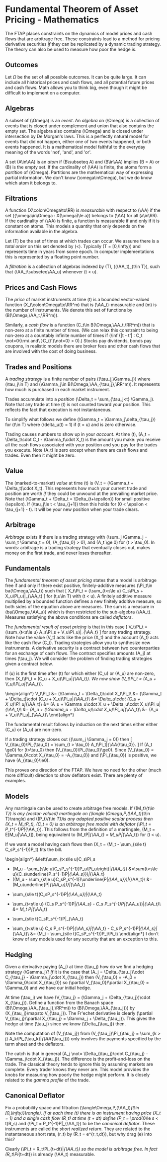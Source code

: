 # Fundamental Theorem of Asset Pricing - Mathematics

The FTAP places constraints on the dynamics of model prices and cash
flows that are arbitrage free. These constraints lead to a method for
pricing derivative securities *if* they can be replicated by a dynamic
trading strategy. The theory can also be used to measure how poor
the hedge is.

## Outcomes

Let $\Omega$ be the set of all possible outcomes. It can be quite
large. It can include all historical prices and cash flows,
and all potential future prices and cash flows.
Math allows you to think big, even though it might be difficult
to implement on a computer.
<!--
It can also include every newspaper article ever written and
every tweet from twitter, and an encoding of everything that might have
been scrawled on a bathroom wall since ancient Roman times.  Mathematics
allows you to think big even though it might be difficult to implement
on a computer.
-->

## Algebras
A subset of \(\Omega\) is an *event*. An *algebra* on \(\Omega\) is
a collection of events that is closed under complement and union that
also contains the empty set. The algebra also contains \(\Omega\) and
is closed under intersection by De Morgan's laws. This is a perfectly
natural model for events that did not happen, either one of two events
happened, or both events happened. It is a mathematical model faithful
to the everyday meaning of the words 'not', 'and', and 'or'.

A set \(A\in\AA\) is an *atom* if \(B\subseteq A\) and \(B\in\AA\)
implies \(B = A\) or \(B\) is the empty set.
If the cardinality of \(\AA\) is finite, the atoms form
a *partition* of \(\Omega\).
Partitions are the mathematical way of expressing partial
information. We don't know \(\omega\in\Omega\), but we
do know which atom it belongs to.

## Filtrations
A function \(X\colon\Omega\to\RR\) is *measurable* with respect
to \(\AA\) if the set \(\{\omega\in\Omega : X(\omega)\le a\}\) belongs
to \(\AA\) for all \(a\in\RR\). If the cardinality of \(\AA\) is
finite, a function is measurable if and only if it is constant
on atoms. This models a quantity that only depends on the
information available in the algebra.

Let \(T\) be the set of times at which trades can occur. We
assume there is a *total order* on this set denoted by \(<\).
Typically \(T = [0,\infty)\) and represents time in years from
some epoch. In computer implementations this is represented
by a floating point number.

A *filtration* is a collection of algebras indexed by \(T\),
\((\AA_t)_{t\in T}\), such that \(\AA_t\subseteq\AA_u\)
whenever \(t < u\).

## Prices and Cash Flows
The *price* of market instruments at time \(t\) is a
bounded vector-valued function \(X_t\colon\Omega\to\RR^m\)
that is \(\AA_t\)-measurable and \(m\) is the number
of instruments.  We denote this set of
functions by \(B(\Omega,\AA_t,\RR^m)\).

Similarly, a *cash flow* is a function \(C_t\in B(\Omega,\AA_t,\RR^m)\)
that is non-zero at a finite number of times. (We can relax this
constraint to being non-zero at a countably infinite number of
times if \(\inf \{|t - t'| : C_t \not=0{\rm\ and\ }C_{t'}\not=0\} > 0\).)
Stocks pay dividends, bonds pay coupons, in realistic models
there are broker fees and other cash flows that are involved with
the cost of doing business.

## Trades and Positions
A *trading strategy* is a finite number of pairs \((\tau_j,\Gamma_j)\)
where \(\tau_j\in T\) and \(\Gamma_j\in B(\Omega,\AA_{\tau_j},\RR^m)\).
It represents how much is purchased in each market instrument. 

Trades accumulate into a *position* \(\Delta_t = \sum_{\tau_j<t} \Gamma_j\).
Note that any trade at time \(t\) is not counted toward your position.
This reflects the fact that execution is not instantaneous. 

To simplify what follows we define \(\Gamma_t = \Gamma_j\delta_{\tau_j}\) for
\(t\in T\) where
\(\delta_u(t) = 1\) if \(t = u\) and is zero otherwise.

Trading causes numbers to show up in your *account*. At time \(t\),
\(A_t = \Delta_t\cdot C_t - \Gamma_t\cdot X_t\) is the amount
you make: you receive all the cash flows associated with your
position and you pay for the trades you execute. Note \(A_t\)
is zero except when there are cash flows and trades. Even then
it might be zero.

## Value
The (marked-to-market) *value* at time \(t\) is
 \(V_t = (\Gamma_t + \Delta_t)\cdot X_t\). This represents how
much your current trade and position are worth *if* they could
be unwound at the prevailing market price. 
Note that \(\Gamma_t + \Delta_t = \Delta_{t+\epsilon}\) for
small positive \(\epsilon\). If \(\tau_j\le t < \tau_{j+1}\)
then this holds for \(0 < \epsilon < \tau_{j+1} - t\).
It will be your new position when your trade clears.

## Arbitrage
*Arbitrage* exists if there is a trading strategy with
\(\sum_j \Gamma_j = \sum_t \Gamma_t = 0\), \(A_{\tau_0} > 0\), and \(A_t \ge 0\)
for \(t > \tau_0\). In words: arbitrage is a trading
strategy that eventually closes out, makes money on the
first trade, and never loses thereafter.

## Fundamentals
The *fundamental theorem of asset pricing* states that a model is
arbitrage free if and only if there exist
positive, finitely-additive measures
\(\Pi_t\in ba(\Omega,\AA_t)\) such that
\[
	X_t\Pi_t = (\sum_{t<s\le u} C_s\Pi_s + X_u\Pi_u)|_{\AA_t}
\]
for \(t,u\in T\) with \(t < u\). A finitely additive measure
multiplied by a bounded function defines a new finitely additive
measure, so both sides of the equation above are measures. The
sum is a measure in \(ba(\Omega,\AA_u)\) which is then restricted
to the sub-algebra \(\AA_t\). Measures satisfying the above
conditions are called *deflators*.

The *fundamental result of asset pricing* is that in this case
\[
	V_t\Pi_t = (\sum_{t<s\le u} A_s\Pi_s + V_u\Pi_u)|_{\AA_t}
\]
for any trading strategy. Note how the value \(V_t\) acts like the price
\(X_t\) and the account \(A_t\) acts like the cash flow \(C_t\).
Trading strategies allow you to synthesize new instruments.
A derivative security is a contract between two counterparties for
an exchange of cash flows. The contract specifies amounts
\(A_j\) at times \(\tau_j\). We will consider the problem of
finding trading strategies given a contract below.

If \(u\) is the first time after \(t\) for which either \(C_u\) or
\(A_u\) are non-zero, then
\(X_t\Pi_t = (C_u + X_u)\Pi_u|_{\AA_t}\). We now show
\(V_t\Pi_t = (A_u + V_u)\Pi_u|_{\AA_t}\).

\begin{align*}
V_t\Pi_t &= (\Gamma_t + \Delta_t)\cdot X_t\Pi_t\\
	&= (\Gamma_t + \Delta_t)\cdot (C_u + X_u)\Pi_u|_{\AA_t}\\
	&= \Delta_u\cdot (C_u + X_u)\Pi_u|_{\AA_t}\\
	&= (A_u + \Gamma_u\cdot X_u + \Delta_u\cdot X_u)\Pi_u|_{\AA_t}\\
	&= (A_u + (\Gamma_u + \Delta_u)\cdot X_u)\Pi_u|_{\AA_t}\\
	&= (A_u + V_u)\Pi_u|_{\AA_t}\\
\end{align*}

The fundamental result follows by induction on the next times
either either \(C_u\) or \(A_u\) are non-zero.

If a trading strategy closes out (\(\sum_j \Gamma_j = 0\)) then
\[
V_{\tau_0}\Pi_{\tau_0} = \sum_{t > \tau_0} A_t\Pi_t|_{\AA_{\tau_0}}.
\]
If \(A_t \ge0\) for \(t>\tau_0\) then \(V_{\tau_0}\Pi_{\tau_0}\ge0\).
Since \(V_{\tau_0} = \Gamma_0\cdot X_{\tau_0} = -A_{\tau_0}\)
and \(\Pi_{\tau_0}\) is positive, we have \(A_{\tau_0}\le0\).

This proves one direction of the FTAP. We have no
need for the other (much more difficult) direction to show deflators
exist. There are plenty of examples.

## Models

Any martingale can be used to create arbitrage free models.
If \((M_t)_{t\in T}\) is any (vector-valued) martingale
on \(\langle \Omega,P,(\AA_t)_{t\in T}\rangle\)
and \((P_t)_{t\in T}\)is any adapted positive scalar process then
\(X_t = M_tP_t\), \(C_t = 0\)
is an arbitrage free model with deflator
\(\Pi_t = P_t^{-1}P|_{\AA_t}\).
This follows from the definition of a martingale,
\(M_t = E[M_u|\AA_t]\), being equivalent to
\(M_tP|_{\AA_t} = M_uP|_{\AA_t}\) for \(t < u\).

If we want a model having cash flows then
\(X_t = (M_t - \sum_{s\le t} C_sP_s^{-1})P_t\)
fits the bill.

\begin{align*}
&\left(\sum_{t<s\le u}C_s\Pi_s
 + (M_u - \sum_{s\le u}C_sP_s^{-1})P_u\Pi_u\right)|_{\AA_t}\\
&=\sum_{t<s\le u}(C_s\underline{P_s^{-1}P|_{\AA_s}})|_{\AA_t}
 + ((M_u - \sum_{s\le u}C_sP_s^{-1})\underline{P|_{\AA_u}})|_{\AA_t}\\
&= (M_u\underline{P|_{\AA_u})}|_{\AA_t}
 - \sum_{s\le t}(C_sP_s^{-1}P|_{\AA_u})|_{\AA_t}
 + \sum_{t<s\le u} (C_s P_s^{-1}P|_{\AA_s} - C_s P_s^{-1}P|_{\AA_u})|_{\AA_t}\\
&= M_t P|_{\AA_t}
 - \sum_{s\le t}C_sP_s^{-1}P|_{\AA_t}
 + \sum_{t<s\le u} C_s P_s^{-1}P|_{\AA_s}|_{\AA_t}
                 - C_s P_s^{-1}P|_{\AA_s}|_{\AA_t}\\
&= (M_t - \sum_{s\le t}C_sP_s^{-1})P_t\Pi_t\\
\end{align*}
I don't know of any models used for any security that are
an exception to this.

## Hedging
Given a derivative paying \(A_j\) at time \(\tau_j\) how do
we find a hedging strategy \(\Gamma_j\)? *If* it is the case
that \(A_j = \Delta_{\tau_j}\cdot C_{\tau_j} - \Gamma_j\cdot X_{\tau_j}\)
then \(V_{\tau_0} = -A_0 = \Gamma_0\cdot X_{\tau_0}\) so
\(\partial V_{\tau_0}/\partial X_{\tau_0} = \Gamma_0\) and we
have our initial hedge.

At time \(\tau_j\) we have \(V_{\tau_j}
= (\Gamma_j + \Delta_{\tau_j})\cdot X_{\tau_j}\).
Define a function from the Banach space
\(B(\Omega,\AA_{\tau_j},\RR^m)\) to \(B(\Omega,\AA_{\tau_j})\)
by \(X_{\tau_j}\mapsto V_{\tau_j}\). The Fr\'echet derivative
is clearly
\(\partial V_{\tau_j}/\partial X_{\tau_j} = \Gamma_j + \Delta_{\tau_j}\).
This gives the hedge at time \(\tau_j\) since we know \(\Delta_{\tau_j}\)
then.

Note the computation of  \(V_{\tau_j}\) from
\(V_{\tau_j}\Pi_{\tau_j} = \sum_{k > j} A_k\Pi_{\tau_k}|_{\AA_{\tau_j}}\)
only involves the payments specified by the term sheet and the deflators.

The catch is that in general
\(A_j \not= \Delta_{\tau_j}\cdot C_{\tau_j} - \Gamma_j\cdot X_{\tau_j}\).
The difference is the profit-and-loss on the trade.
The classical theory tends to ignore this by assuming markets are
complete. Every trader knows they never are.
This model provides the knobs for measuring how poorly the hedge
might perform. It is closely related to the *gamma profile* of
the trade.

## Canonical Deflator
Fix a probability space and filtration
\(\langle\Omega,P,(\AA_t)_{t\in [0,\infty)}\rangle\).
If at each time \(t\) there is an instrument having price
\(X_t = 1\) and a single cash flow \(R_t\) at time \(t + dt\)
define \(P_t = \prod_{0\le s < t}R_s\) and
\(\Pi_t = P_t^{-1}P|_{\AA_t}\) to be the *canonical deflator*.
These instruments are called the *short realized return*. They
are related to the instantaneous short rate, \(r_t\) by
\(R_t = e^{r_t\,dt}\), but why drag \(e\) into this?

Clearly \(\Pi_t = R_t\Pi_{t+dt}|_{\AA_t}\) so the model is arbitrage free.
In fact \(R_t\Pi_{t+dt}\) is already \(\AA_t\) measurable.
